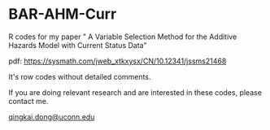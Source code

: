 # BAR-AHM-Curr
R codes for my paper " A Variable Selection Method for the Additive Hazards Model with Current Status Data"

pdf: https://sysmath.com/jweb_xtkxysx/CN/10.12341/jssms21468

It's row codes without detailed comments.

If you are doing relevant research and are interested in these codes, please contact me.

qingkai.dong@uconn.edu
